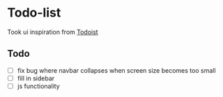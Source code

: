 # Todo-list
Took ui inspiration from [Todoist](https://todoist.com/)
## Todo
- [ ] fix bug where navbar collapses when screen size becomes too small
- [ ] fill in sidebar
- [ ] js functionality
